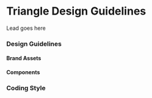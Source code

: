 # Triangle Design Guidelines
Lead goes here

### Design Guidelines

#### Brand Assets

#### Components

### Coding Style
